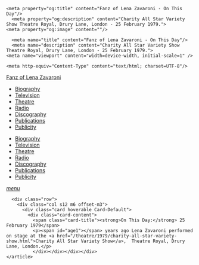 <!DOCTYPE html>
<html>
<head>
<!--  Enabled DNS prefetching  -->
<meta http-equiv="x-dns-prefetch-control" content="on">

   <!-- Meta Tags properties  -->
    <meta property="og:title" content="Fanz of Lena Zavaroni - On This Day"/>
	  <meta property="og:description" content="Charity All Star Variety Show Theatre Royal, Drury Lane, London - 25 February 1979.">
    <meta property="og:image" content=""/>

   <!-- Meta Tags names  -->
      <meta name="title" content="Fanz of Lena Zavaroni - On This Day"/>
	  <meta name="description" content="Charity All Star Variety Show Theatre Royal, Drury Lane, London - 25 February 1979.">
    <meta name="viewport" content="width=device-width, initial-scale=1" />

<!-- Twitter Card Meta Tags  -->
<meta name="twitter:card" content="summary" />

    <meta http-equiv="Content-Type" content="text/html; charset=UTF-8"/>

  <!-- CSS  -->
  <link rel="stylesheet" href="https://cdnjs.cloudflare.com/ajax/libs/font-awesome/4.7.0/css/font-awesome.min.css"/>
  <link href="https://fonts.googleapis.com/icon?family=Material+Icons" rel="stylesheet"/>
  <link href="/css/materialize.css" type="text/css" rel="stylesheet" media="screen,projection"/>
  <link href="/css/style.css" type="text/css" rel="stylesheet" media="screen,projection"/>

<title>On This Day: 25 February 1979</title>
   </head>

   <body>
<nav>
<div class="nav-wrapper container" style="width:100%">
<a id="logo-container" href="/index.html" class="brand-logo truncate">Fanz of Lena Zavaroni</a>
<ul class="right hide-on-med-and-down">
<li><a href="/biography/biography.html"><i class="fa fa-female"></i> Biography</a></li>
<li><a href="/television/television.html"><i class="fa fa-television"></i> Television</a></li>
<li><a href="/theatre/theatre.html"><i class="fa fa-institution"></i> Theatre</a></li>
<li><a href="/radio/radio.html"><i class="fa fa-microphone"></i> Radio</a></li>
<li><a href="/discography/discography.html"><i class="fa fa-music"></i> Discography</a></li>
<li><a href="/publications/publications.html"><i class="fa fa-newspaper-o"></i> Publications</a></li>
<li><a href="/publicity/publicity.html"><i class="fa fa-photo"></i> Publicity</a></li>

</ul>

<ul id="nav-mobile" class="side-nav">
<li><a href="/biography/biography.html"><i class="fa fa-female"></i> Biography</a></li>
<li><a href="/television/television.html"><i class="fa fa-television"></i> Television</a></li>
<li><a href="/theatre/theatre.html"><i class="fa fa-institution"></i> Theatre</a></li>
<li><a href="/radio/radio.html"><i class="fa fa-microphone"></i> Radio</a></li>
<li><a href="/discography/discography.html"><i class="fa fa-music"></i> Discography</a></li>
<li><a href="/publications/publications.html"><i class="fa fa-newspaper-o"></i> Publications</a></li>
<li><a href="/publicity/publicity.html"><i class="fa fa-photo"></i> Publicity</a></li>

</ul>
<a href="#" data-activates="nav-mobile" class="button-collapse"><i class="material-icons">menu</i></a>
</div>
</nav>

  <main>
    <article>

      <div class="row">
        <div class="col s12 m6 offset-m3">
          <div class="card hoverable Card-Default">
            <div class="card-content">
              <span class="card-title"><strong>On This Day:</strong> 25 February 1979</span>
              <p><span id="age1"></span> years ago Lena Zavaroni performed on stage at the <a href="/theatre/1979/charity-all-star-variety-show.html">Charity All Star Variety Show</a>,  Theatre Royal, Drury Lane, London.</p>
			  </div></div></div></div>
    </article>
  </main>

<!-- Script for calculating number of years ago -->
<script>
var dob = '19790225';
var year = Number(dob.substr(0, 4));
var month = Number(dob.substr(4, 2)) - 1;
var day = Number(dob.substr(6, 2));
var today = new Date();
var age1 = today.getFullYear() - year;
if (today.getMonth() < month || (today.getMonth() == month && today.getDate() < day)) {
  age1--;
}
document.getElementById("age1").innerHTML=age1;
</script>

</body>

</html>
